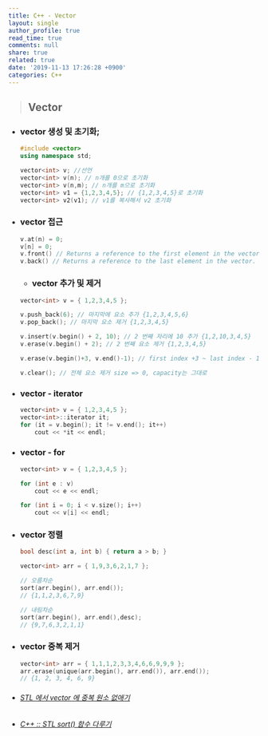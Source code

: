 ```yaml
---
title: C++ - Vector
layout: single
author_profile: true
read_time: true
comments: null
share: true
related: true
date: '2019-11-13 17:26:28 +0900'
categories: C++
---
```


> ## Vector 

* ### vector 생성 및 초기화;

	```c++
	#include <vector>
	using namespace std;

	vector<int> v; //선언
	vector<int> v(n); // n개를 0으로 초기화
	vector<int> v(n,m); // n개를 m으로 초기화
	vector<int> v1 = {1,2,3,4,5}; // {1,2,3,4,5}로 초기화
	vector<int> v2(v1); // v1를 복사해서 v2 초기화
	```
	
* ###  vector 접근
	```c++
	v.at(n) = 0; 
	v[n] = 0; 
	v.front() // Returns a reference to the first element in the vector.
	v.back() // Returns a reference to the last element in the vector.
	```
	
	* ###  vector 추가 및 제거
	```c++
	vector<int> v = { 1,2,3,4,5 };
	
	v.push_back(6); // 마지막에 요소 추가 {1,2,3,4,5,6}
	v.pop_back(); // 마지막 요소 제거 {1,2,3,4,5}
	
	v.insert(v.begin() + 2, 10); // 2 번째 자리에 10 추가 {1,2,10,3,4,5}
	v.erase(v.begin() + 2); // 2 번째 요소 제거 {1,2,3,4,5}
	
	v.erase(v.begin()+3, v.end()-1); // first index +3 ~ last index - 1 까지의 요소를 제거 {1,2,3,5}
	
	v.clear(); // 전체 요소 제거 size => 0, capacity는 그대로

	```

* ###  vector - iterator
	```c++
	vector<int> v = { 1,2,3,4,5 };
	vector<int>::iterator it;
	for (it = v.begin(); it != v.end(); it++)
		cout << *it << endl;
	```

* ###  vector - for
	```c++
	vector<int> v = { 1,2,3,4,5 };
	
	for (int e : v)
		cout << e << endl;
	
	for (int i = 0; i < v.size(); i++)
		cout << v[i] << endl;
	```
	
* ###  vector 정렬
	```c++
	bool desc(int a, int b) { return a > b; }
	
	vector<int> arr = { 1,9,3,6,2,1,7 };

	// 오름차순
	sort(arr.begin(), arr.end());
	// {1,1,2,3,6,7,9}

	// 내림차순
	sort(arr.begin(), arr.end(),desc);
	// {9,7,6,3,2,1,1}
	```	

* ###  vector 중복 제거
	```c++
	vector<int> arr = { 1,1,1,2,3,3,4,6,6,9,9,9 };
	arr.erase(unique(arr.begin(), arr.end()), arr.end());
	// {1, 2, 3, 4, 6, 9}
	```	
	
* ###### [STL 에서 vector 에 중복 원소 없애기]
* ###### [C++ :: STL sort() 함수 다루기]

[STL 에서 vector 에 중복 원소 없애기]: https://sgc109.tistory.com/99
[C++ :: STL sort() 함수 다루기]:https://hongku.tistory.com/153